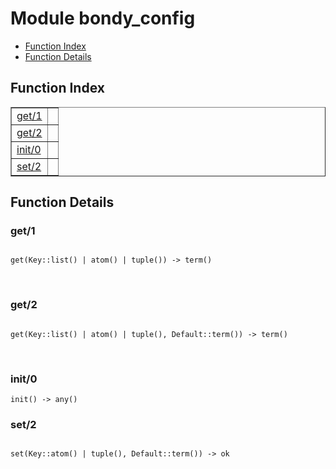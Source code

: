 

# Module bondy_config #
* [Function Index](#index)
* [Function Details](#functions)

<a name="index"></a>

## Function Index ##


<table width="100%" border="1" cellspacing="0" cellpadding="2" summary="function index"><tr><td valign="top"><a href="#get-1">get/1</a></td><td></td></tr><tr><td valign="top"><a href="#get-2">get/2</a></td><td></td></tr><tr><td valign="top"><a href="#init-0">init/0</a></td><td></td></tr><tr><td valign="top"><a href="#set-2">set/2</a></td><td></td></tr></table>


<a name="functions"></a>

## Function Details ##

<a name="get-1"></a>

### get/1 ###

<pre><code>
get(Key::list() | atom() | tuple()) -&gt; term()
</code></pre>
<br />

<a name="get-2"></a>

### get/2 ###

<pre><code>
get(Key::list() | atom() | tuple(), Default::term()) -&gt; term()
</code></pre>
<br />

<a name="init-0"></a>

### init/0 ###

`init() -> any()`

<a name="set-2"></a>

### set/2 ###

<pre><code>
set(Key::atom() | tuple(), Default::term()) -&gt; ok
</code></pre>
<br />

